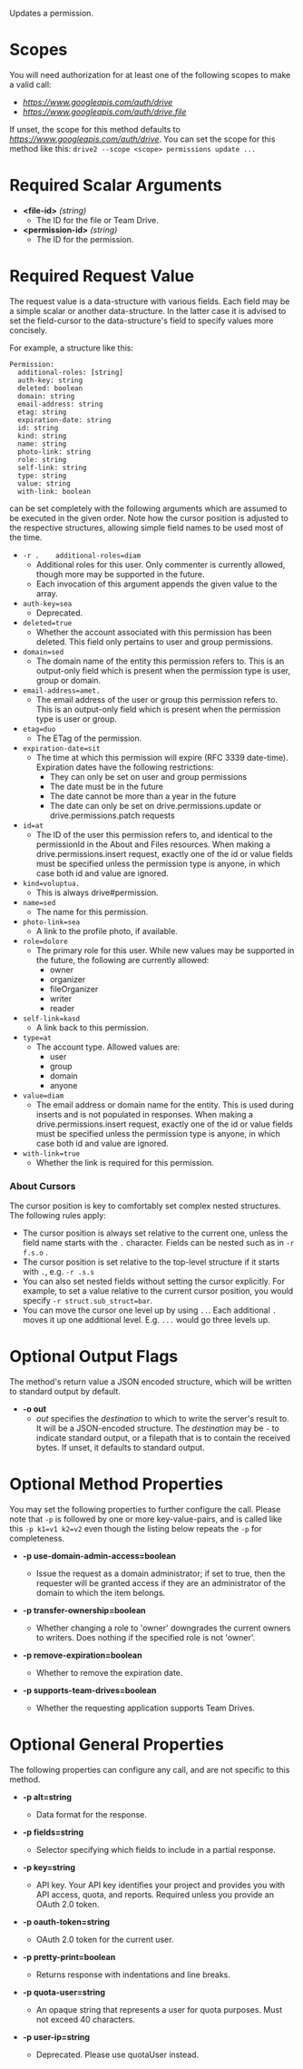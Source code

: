 Updates a permission.
# Scopes

You will need authorization for at least one of the following scopes to make a valid call:

* *https://www.googleapis.com/auth/drive*
* *https://www.googleapis.com/auth/drive.file*

If unset, the scope for this method defaults to *https://www.googleapis.com/auth/drive*.
You can set the scope for this method like this: `drive2 --scope <scope> permissions update ...`
# Required Scalar Arguments
* **&lt;file-id&gt;** *(string)*
    - The ID for the file or Team Drive.
* **&lt;permission-id&gt;** *(string)*
    - The ID for the permission.
# Required Request Value

The request value is a data-structure with various fields. Each field may be a simple scalar or another data-structure.
In the latter case it is advised to set the field-cursor to the data-structure's field to specify values more concisely.

For example, a structure like this:
```
Permission:
  additional-roles: [string]
  auth-key: string
  deleted: boolean
  domain: string
  email-address: string
  etag: string
  expiration-date: string
  id: string
  kind: string
  name: string
  photo-link: string
  role: string
  self-link: string
  type: string
  value: string
  with-link: boolean

```

can be set completely with the following arguments which are assumed to be executed in the given order. Note how the cursor position is adjusted to the respective structures, allowing simple field names to be used most of the time.

* `-r .    additional-roles=diam`
    - Additional roles for this user. Only commenter is currently allowed, though more may be supported in the future.
    - Each invocation of this argument appends the given value to the array.
* `auth-key=sea`
    - Deprecated.
* `deleted=true`
    - Whether the account associated with this permission has been deleted. This field only pertains to user and group permissions.
* `domain=sed`
    - The domain name of the entity this permission refers to. This is an output-only field which is present when the permission type is user, group or domain.
* `email-address=amet.`
    - The email address of the user or group this permission refers to. This is an output-only field which is present when the permission type is user or group.
* `etag=duo`
    - The ETag of the permission.
* `expiration-date=sit`
    - The time at which this permission will expire (RFC 3339 date-time). Expiration dates have the following restrictions:  
        - They can only be set on user and group permissions 
        - The date must be in the future 
        - The date cannot be more than a year in the future 
        - The date can only be set on drive.permissions.update or drive.permissions.patch requests
* `id=at`
    - The ID of the user this permission refers to, and identical to the permissionId in the About and Files resources. When making a drive.permissions.insert request, exactly one of the id or value fields must be specified unless the permission type is anyone, in which case both id and value are ignored.
* `kind=voluptua.`
    - This is always drive#permission.
* `name=sed`
    - The name for this permission.
* `photo-link=sea`
    - A link to the profile photo, if available.
* `role=dolore`
    - The primary role for this user. While new values may be supported in the future, the following are currently allowed:  
        - owner 
        - organizer 
        - fileOrganizer 
        - writer 
        - reader
* `self-link=kasd`
    - A link back to this permission.
* `type=at`
    - The account type. Allowed values are:  
        - user 
        - group 
        - domain 
        - anyone
* `value=diam`
    - The email address or domain name for the entity. This is used during inserts and is not populated in responses. When making a drive.permissions.insert request, exactly one of the id or value fields must be specified unless the permission type is anyone, in which case both id and value are ignored.
* `with-link=true`
    - Whether the link is required for this permission.


### About Cursors

The cursor position is key to comfortably set complex nested structures. The following rules apply:

* The cursor position is always set relative to the current one, unless the field name starts with the `.` character. Fields can be nested such as in `-r f.s.o` .
* The cursor position is set relative to the top-level structure if it starts with `.`, e.g. `-r .s.s`
* You can also set nested fields without setting the cursor explicitly. For example, to set a value relative to the current cursor position, you would specify `-r struct.sub_struct=bar`.
* You can move the cursor one level up by using `..`. Each additional `.` moves it up one additional level. E.g. `...` would go three levels up.


# Optional Output Flags

The method's return value a JSON encoded structure, which will be written to standard output by default.

* **-o out**
    - *out* specifies the *destination* to which to write the server's result to.
      It will be a JSON-encoded structure.
      The *destination* may be `-` to indicate standard output, or a filepath that is to contain the received bytes.
      If unset, it defaults to standard output.
# Optional Method Properties

You may set the following properties to further configure the call. Please note that `-p` is followed by one 
or more key-value-pairs, and is called like this `-p k1=v1 k2=v2` even though the listing below repeats the
`-p` for completeness.

* **-p use-domain-admin-access=boolean**
    - Issue the request as a domain administrator; if set to true, then the requester will be granted access if they are an administrator of the domain to which the item belongs.

* **-p transfer-ownership=boolean**
    - Whether changing a role to &#39;owner&#39; downgrades the current owners to writers. Does nothing if the specified role is not &#39;owner&#39;.

* **-p remove-expiration=boolean**
    - Whether to remove the expiration date.

* **-p supports-team-drives=boolean**
    - Whether the requesting application supports Team Drives.

# Optional General Properties

The following properties can configure any call, and are not specific to this method.

* **-p alt=string**
    - Data format for the response.

* **-p fields=string**
    - Selector specifying which fields to include in a partial response.

* **-p key=string**
    - API key. Your API key identifies your project and provides you with API access, quota, and reports. Required unless you provide an OAuth 2.0 token.

* **-p oauth-token=string**
    - OAuth 2.0 token for the current user.

* **-p pretty-print=boolean**
    - Returns response with indentations and line breaks.

* **-p quota-user=string**
    - An opaque string that represents a user for quota purposes. Must not exceed 40 characters.

* **-p user-ip=string**
    - Deprecated. Please use quotaUser instead.
